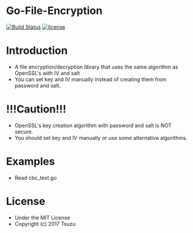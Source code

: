 # Go-File-Encryption
[![Build Status](http://img.shields.io/travis/cs3238-tsuzu/popcon-sc/master.svg?style=flat-square)](https://travis-ci.org/cs3238-tsuzu/go-file-encryption)
[![license](https://img.shields.io/github/license/mashape/apistatus.svg?style=flat-square)](./LICENSE)


# Introduction
- A file encryption/decryption library that uses the same algorithm as OpenSSL's with IV and salt
- You can set key and IV manually instead of creating them from password and salt.

# !!!Caution!!!
- OpenSSL's key creation algorithm with password and salt is NOT secure.
- You should set key and IV manually or use some alternative algorithms.

# Examples
- Read cbc\_test.go

# License
- Under the MIT License
- Copyright (c) 2017 Tsuzu
